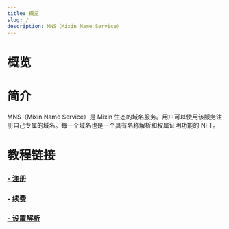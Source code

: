 ```yaml
---
title: 概览
slug: /
description: MNS（Mixin Name Service）
---
```


# 概览

# 简介

MNS（Mixin Name Service）是 Mixin 生态的域名服务。用户可以使用该服务注册自己专属的域名。每一个域名也是一个具有名称解析和权属证明功能的 NFT。

# 教程链接

### [- 注册](tutorial/register.md) 
### [- 续费](tutorial/renew.md) 
### [- 设置解析](tutorial/setaddress/user)

